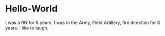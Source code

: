 # Hello-World
I was a RN for 8 years. I was in the Army, Field Artillery, fire direction for 8 years. I like to laugh.
